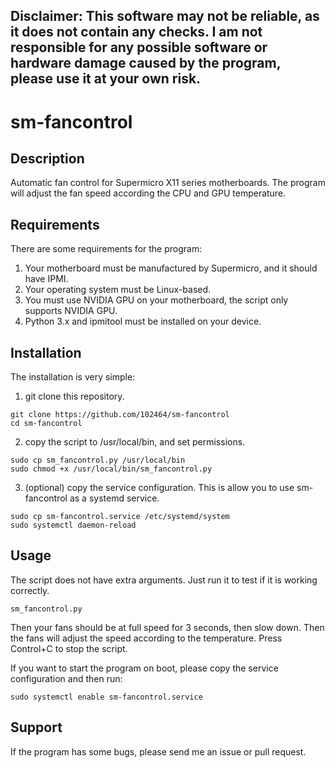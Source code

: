 ## Disclaimer: This software may not be reliable, as it does not contain any checks. I am not responsible for any possible software or hardware damage caused by the program, please use it at your own risk.

# sm-fancontrol

## Description
Automatic fan control for Supermicro X11 series motherboards. The program will adjust the fan speed according the CPU and GPU temperature.

## Requirements
There are some requirements for the program:
1. Your motherboard must be manufactured by Supermicro, and it should have IPMI.
2. Your operating system must be Linux-based.
3. You must use NVIDIA GPU on your motherboard, the script only supports NVIDIA GPU.
4. Python 3.x and ipmitool must be installed on your device.

## Installation
The installation is very simple:
1. git clone this repository.
```
git clone https://github.com/102464/sm-fancontrol
cd sm-fancontrol
```
2. copy the script to /usr/local/bin, and set permissions.
```
sudo cp sm_fancontrol.py /usr/local/bin
sudo chmod +x /usr/local/bin/sm_fancontrol.py
```
3. (optional) copy the service configuration. This is allow you to use sm-fancontrol as a systemd service.
```
sudo cp sm-fancontrol.service /etc/systemd/system
sudo systemctl daemon-reload
```

## Usage
The script does not have extra arguments. Just run it to test if it is working correctly.
```
sm_fancontrol.py
```

Then your fans should be at full speed for 3 seconds, then slow down. Then the fans will adjust the speed according to the temperature. Press Control+C to stop the script.<br>

If you want to start the program on boot, please copy the service configuration and then run:
```
sudo systemctl enable sm-fancontrol.service
```

## Support
If the program has some bugs, please send me an issue or pull request.